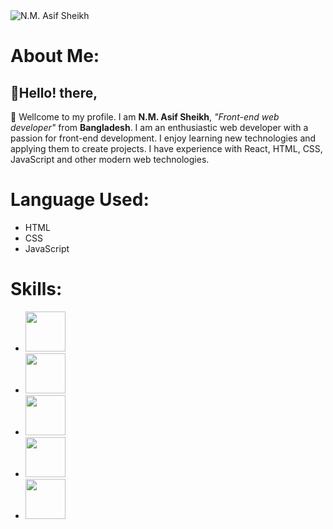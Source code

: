 <div>
  <img src="https://i.ibb.co/k8jfDnw/Add-a-heading.png" alt="N.M. Asif Sheikh">
</div>
<div>
  <h1>About Me:</h1>
  <h2>👨Hello! there,</h2>
  <p>👋 Wellcome to my profile. I am <b>N.M. Asif Sheikh</b>, <i>"Front-end web developer"</i> from <b>Bangladesh</b>. I am an enthusiastic web developer with a passion for front-end development. I enjoy learning new technologies and applying them to create projects. I have experience with React, HTML, CSS, JavaScript and other modern web technologies.</p>
</div>
<div>
  <h1>Language Used:</h1>
  <ul>
    <li>HTML</li>
    <li>CSS</li>
    <li>JavaScript</li>
  </ul>
</div>
<div>
  <h1>Skills:</h1>
  <ul>
    <li><img src="https://i.ibb.co/pQqdwH1/HTML5-logo-and-wordmark-svg.png" width="64px" ></li>
    <li><img src="https://i.ibb.co/C72kFkm/4202020css3htmllogosocialsocialmedia-115668-115633.png" width="64px" ></li>
    <li><img src="https://i.ibb.co/BnNB98b/images.png" width="64px" ></li>
    <li><img src="https://i.ibb.co/4jdq6BL/React-icon-svg.png" width="64px" ></li>
    <li><img src="https://i.ibb.co/dKXzMZs/nwt9ncojkvwmjfkaada8upafvpnu.png" width="64px" ></li>
  </ul>
</div>
